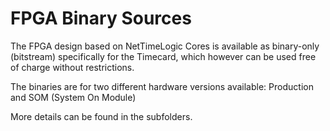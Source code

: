 # FPGA Binary Sources
The FPGA design based on NetTimeLogic Cores is available as binary-only (bitstream) specifically for the Timecard, which however can be used free of charge without restrictions.

The binaries are for two different hardware versions available:
Production and SOM (System On Module)

More details can be found in the subfolders.
